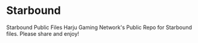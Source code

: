 # Starbound
Starbound Public Files
Harju Gaming Network's Public Repo for Starbound files. Please share and enjoy!
